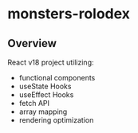 # monsters-rolodex

## Overview

React v18 project utilizing:
- functional components
- useState Hooks
- useEffect Hooks
- fetch API
- array mapping
- rendering optimization
